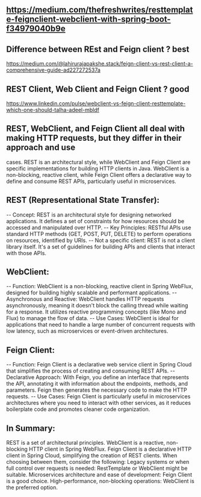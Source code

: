 
## https://medium.com/thefreshwrites/resttemplate-feignclient-webclient-with-spring-boot-f34979040b9e

## Difference between REst and Feign client ? best
https://medium.com/@lahirurajapakshe.stack/feign-client-vs-rest-client-a-comprehensive-guide-ad227272537a

## REST Client, Web Client and Feign Client ? good
https://www.linkedin.com/pulse/webclient-vs-feign-client-resttemplate-which-one-should-talha-adeel-mbldf

## REST, WebClient, and Feign Client all deal with making HTTP requests, but they differ in their approach and use
cases. REST is an architectural style, while WebClient and Feign Client are specific implementations for building HTTP 
clients in Java. WebClient is a non-blocking, reactive client, while Feign Client offers a declarative way to define 
and consume REST APIs, particularly useful in microservices.

## REST (Representational State Transfer):
-- Concept:
REST is an architectural style for designing networked applications. It defines a set of constraints for how resources 
should be accessed and manipulated over HTTP.
-- Key Principles:
RESTful APIs use standard HTTP methods (GET, POST, PUT, DELETE) to perform operations on resources, identified by URIs.
-- Not a specific client:
REST is not a client library itself. It's a set of guidelines for building APIs and clients that interact with those APIs.

## WebClient:
-- Function:
WebClient is a non-blocking, reactive client in Spring WebFlux, designed for building highly scalable and 
performant applications.
-- Asynchronous and Reactive:
WebClient handles HTTP requests asynchronously, meaning it doesn't block the calling thread while waiting for
a response. It utilizes reactive programming concepts (like Mono and Flux) to manage the flow of data.
-- Use Cases:
WebClient is ideal for applications that need to handle a large number of concurrent requests with low latency, 
such as microservices or event-driven architectures.

## Feign Client:
-- Function:
Feign Client is a declarative web service client in Spring Cloud that simplifies the process of creating and
consuming REST APIs.
-- Declarative Approach:
With Feign, you define an interface that represents the API, annotating it with information about the endpoints, 
methods, and parameters. Feign then generates the necessary code to make the HTTP requests.
-- Use Cases:
Feign Client is particularly useful in microservices architectures where you need to interact with other services,
as it reduces boilerplate code and promotes cleaner code organization.

## In Summary:
REST is a set of architectural principles.
WebClient is a reactive, non-blocking HTTP client in Spring WebFlux.
Feign Client is a declarative HTTP client in Spring Cloud, simplifying the creation of REST clients.
When choosing between them, consider the following:
Legacy systems or when full control over requests is needed: RestTemplate or WebClient might be suitable.
Microservices architecture and ease of development: Feign Client is a good choice.
High-performance, non-blocking operations: WebClient is the preferred option. 